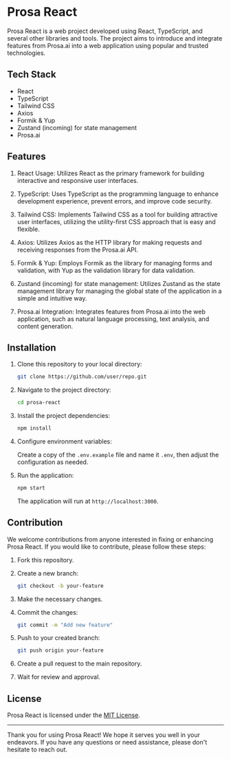 # Prosa React

Prosa React is a web project developed using React, TypeScript, and several other libraries and tools. The project aims to introduce and integrate features from Prosa.ai into a web application using popular and trusted technologies.

## Tech Stack

- React
- TypeScript
- Tailwind CSS
- Axios
- Formik & Yup
- Zustand (incoming) for state management
- Prosa.ai

## Features

1. React Usage: Utilizes React as the primary framework for building interactive and responsive user interfaces.

2. TypeScript: Uses TypeScript as the programming language to enhance development experience, prevent errors, and improve code security.

3. Tailwind CSS: Implements Tailwind CSS as a tool for building attractive user interfaces, utilizing the utility-first CSS approach that is easy and flexible.

4. Axios: Utilizes Axios as the HTTP library for making requests and receiving responses from the Prosa.ai API.

5. Formik & Yup: Employs Formik as the library for managing forms and validation, with Yup as the validation library for data validation.

6. Zustand (incoming) for state management: Utilizes Zustand as the state management library for managing the global state of the application in a simple and intuitive way.

7. Prosa.ai Integration: Integrates features from Prosa.ai into the web application, such as natural language processing, text analysis, and content generation.

## Installation

1. Clone this repository to your local directory:

   ```bash
   git clone https://github.com/user/repo.git
   ```

2. Navigate to the project directory:

   ```bash
   cd prosa-react
   ```

3. Install the project dependencies:

   ```bash
   npm install
   ```

4. Configure environment variables:

   Create a copy of the `.env.example` file and name it `.env`, then adjust the configuration as needed.

5. Run the application:

   ```bash
   npm start
   ```

   The application will run at `http://localhost:3000`.

## Contribution

We welcome contributions from anyone interested in fixing or enhancing Prosa React. If you would like to contribute, please follow these steps:

1. Fork this repository.

2. Create a new branch:

   ```bash
   git checkout -b your-feature
   ```

3. Make the necessary changes.

4. Commit the changes:

   ```bash
   git commit -m "Add new feature"
   ```

5. Push to your created branch:

   ```bash
   git push origin your-feature
   ```

6. Create a pull request to the main repository.

7. Wait for review and approval.

## License

Prosa React is licensed under the [MIT License](LICENSE).

---

Thank you for using Prosa React! We hope it serves you well in your endeavors. If you have any questions or need assistance, please don't hesitate to reach out.

